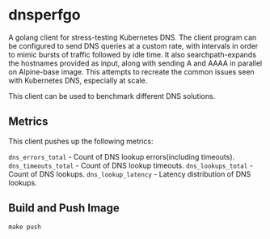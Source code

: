 # dnsperfgo

A golang client for stress-testing Kubernetes DNS.
The client program can be configured to send DNS queries at a custom rate, with
intervals in order to mimic bursts of traffic followed by idle time. It also
searchpath-expands the hostnames provided as input, along with sending A and
AAAA in parallel on Alpine-base image. This attempts to recreate the common
issues seen with Kubernetes DNS, especially at scale.

This client can be used to benchmark different DNS solutions.

## Metrics

This client pushes up the following metrics:

`dns_errors_total` - Count of DNS lookup errors(including timeouts).
`dns_timeouts_total` - Count of DNS lookup timeouts.
`dns_lookups_total` - Count of DNS lookups.
`dns_lookup_latency` - Latency distribution of DNS lookups.

## Build and Push Image

```
make push

```
